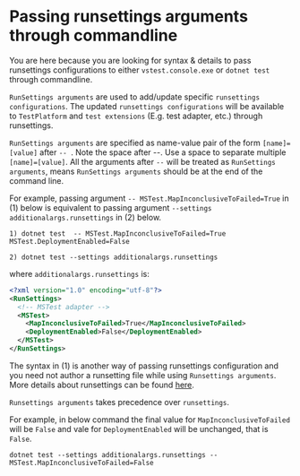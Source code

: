 # Passing runsettings arguments through commandline
You are here because you are looking for syntax & details to pass runsettings configurations to either `vstest.console.exe` or `dotnet test` through commandline.

`RunSettings arguments` are used to add/update specific `runsettings configurations`. The updated `runsettings configurations` will be available to `TestPlatform` and `test extensions` (E.g. test adapter, etc.) through runsettings.

`RunSettings arguments` are specified as name-value pair of the form `[name]=[value]` after `-- `. Note the space after --. Use a space to separate multiple `[name]=[value]`. All the arguments after `--` will be treated as `RunSettings arguments`, means `RunSettings arguments` should be at the end of the command line.


For example, passing argument `-- MSTest.MapInconclusiveToFailed=True` in (1) below is equivalent to passing argument 
`--settings additionalargs.runsettings` in (2) below.

```
1) dotnet test  -- MSTest.MapInconclusiveToFailed=True MSTest.DeploymentEnabled=False
```

```
2) dotnet test --settings additionalargs.runsettings
```

where `additionalargs.runsettings` is:

```xml
<?xml version="1.0" encoding="utf-8"?>  
<RunSettings>  
  <!-- MSTest adapter -->  
  <MSTest>  
    <MapInconclusiveToFailed>True</MapInconclusiveToFailed>
    <DeploymentEnabled>False</DeploymentEnabled>
  </MSTest>   
</RunSettings> 
```


The syntax in (1) is another way of passing runsettings configuration and you need not author a runsetting file while using `Runsettings arguments`. More details about runsettings can be found [here](https://msdn.microsoft.com/en-us/library/jj635153.aspx).


`Runsettings arguments` takes precedence over `runsettings`.

For example, in below command the final value for `MapInconclusiveToFailed` will be `False` and vale for `DeploymentEnabled` will be unchanged, that is `False`.

```
dotnet test --settings additionalargs.runsettings -- MSTest.MapInconclusiveToFailed=False
```
